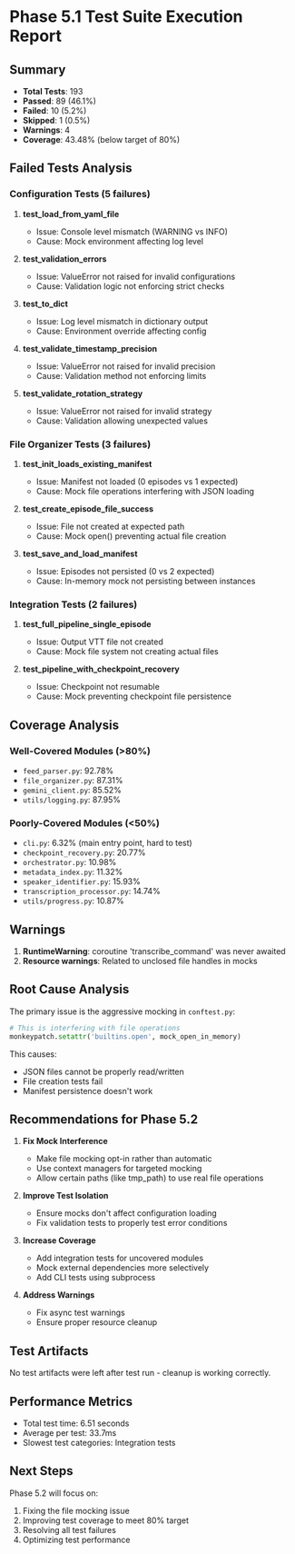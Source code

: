 # Phase 5.1 Test Suite Execution Report

## Summary
- **Total Tests**: 193
- **Passed**: 89 (46.1%)  
- **Failed**: 10 (5.2%)
- **Skipped**: 1 (0.5%)
- **Warnings**: 4
- **Coverage**: 43.48% (below target of 80%)

## Failed Tests Analysis

### Configuration Tests (5 failures)

1. **test_load_from_yaml_file**
   - Issue: Console level mismatch (WARNING vs INFO)
   - Cause: Mock environment affecting log level

2. **test_validation_errors**
   - Issue: ValueError not raised for invalid configurations
   - Cause: Validation logic not enforcing strict checks

3. **test_to_dict**
   - Issue: Log level mismatch in dictionary output
   - Cause: Environment override affecting config

4. **test_validate_timestamp_precision**
   - Issue: ValueError not raised for invalid precision
   - Cause: Validation method not enforcing limits

5. **test_validate_rotation_strategy**
   - Issue: ValueError not raised for invalid strategy
   - Cause: Validation allowing unexpected values

### File Organizer Tests (3 failures)

1. **test_init_loads_existing_manifest**
   - Issue: Manifest not loaded (0 episodes vs 1 expected)
   - Cause: Mock file operations interfering with JSON loading

2. **test_create_episode_file_success**
   - Issue: File not created at expected path
   - Cause: Mock open() preventing actual file creation

3. **test_save_and_load_manifest**
   - Issue: Episodes not persisted (0 vs 2 expected)
   - Cause: In-memory mock not persisting between instances

### Integration Tests (2 failures)

1. **test_full_pipeline_single_episode**
   - Issue: Output VTT file not created
   - Cause: Mock file system not creating actual files

2. **test_pipeline_with_checkpoint_recovery**
   - Issue: Checkpoint not resumable
   - Cause: Mock preventing checkpoint file persistence

## Coverage Analysis

### Well-Covered Modules (>80%)
- `feed_parser.py`: 92.78%
- `file_organizer.py`: 87.31%
- `gemini_client.py`: 85.52%
- `utils/logging.py`: 87.95%

### Poorly-Covered Modules (<50%)
- `cli.py`: 6.32% (main entry point, hard to test)
- `checkpoint_recovery.py`: 20.77%
- `orchestrator.py`: 10.98%
- `metadata_index.py`: 11.32%
- `speaker_identifier.py`: 15.93%
- `transcription_processor.py`: 14.74%
- `utils/progress.py`: 10.87%

## Warnings

1. **RuntimeWarning**: coroutine 'transcribe_command' was never awaited
2. **Resource warnings**: Related to unclosed file handles in mocks

## Root Cause Analysis

The primary issue is the aggressive mocking in `conftest.py`:

```python
# This is interfering with file operations
monkeypatch.setattr('builtins.open', mock_open_in_memory)
```

This causes:
- JSON files cannot be properly read/written
- File creation tests fail
- Manifest persistence doesn't work

## Recommendations for Phase 5.2

1. **Fix Mock Interference**
   - Make file mocking opt-in rather than automatic
   - Use context managers for targeted mocking
   - Allow certain paths (like tmp_path) to use real file operations

2. **Improve Test Isolation**
   - Ensure mocks don't affect configuration loading
   - Fix validation tests to properly test error conditions

3. **Increase Coverage**
   - Add integration tests for uncovered modules
   - Mock external dependencies more selectively
   - Add CLI tests using subprocess

4. **Address Warnings**
   - Fix async test warnings
   - Ensure proper resource cleanup

## Test Artifacts

No test artifacts were left after test run - cleanup is working correctly.

## Performance Metrics

- Total test time: 6.51 seconds
- Average per test: 33.7ms
- Slowest test categories: Integration tests

## Next Steps

Phase 5.2 will focus on:
1. Fixing the file mocking issue
2. Improving test coverage to meet 80% target
3. Resolving all test failures
4. Optimizing test performance